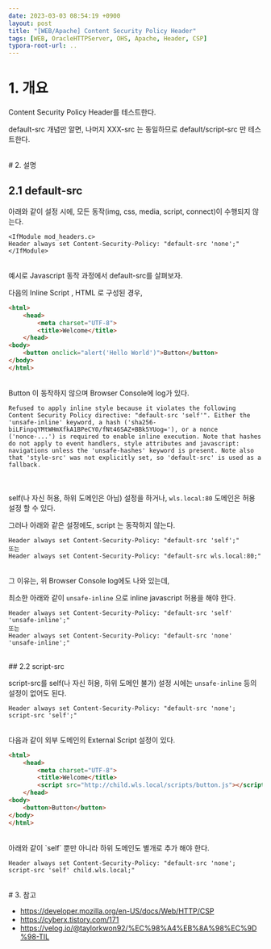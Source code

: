 ```yaml
---
date: 2023-03-03 08:54:19 +0900
layout: post
title: "[WEB/Apache] Content Security Policy Header"
tags: [WEB, OracleHTTPServer, OHS, Apache, Header, CSP]
typora-root-url: ..
---
```


# 1. 개요

Content Security Policy Header를 테스트한다.

default-src 개념만 알면, 나머지 XXX-src 는 동일하므로 default/script-src 만 테스트한다.

<br>
# 2. 설명

## 2.1 default-src

아래와 같이 설정 시에, 모든 동작(img, css, media, script, connect)이 수행되지 않는다.

```
<IfModule mod_headers.c>
Header always set Content-Security-Policy: "default-src 'none';"
</IfModule>
```

<br>
예시로 Javascript 동작 과정에서 default-src를 살펴보자.

다음의 Inline Script , HTML 로 구성된 경우,

```html
<html>
	<head>
		<meta charset="UTF-8">
		<title>Welcome</title>
	</head>
<body>
	<button onclick="alert('Hello World')">Button</button>
</body>
</html>
```

<br>
Button 이 동작하지 않으며 Browser Console에 log가 있다.

```
Refused to apply inline style because it violates the following Content Security Policy directive: "default-src 'self'". Either the 'unsafe-inline' keyword, a hash ('sha256-biLFinpqYMtWHmXfkA1BPeCY0/fNt46SAZ+BBk5YUog='), or a nonce ('nonce-...') is required to enable inline execution. Note that hashes do not apply to event handlers, style attributes and javascript: navigations unless the 'unsafe-hashes' keyword is present. Note also that 'style-src' was not explicitly set, so 'default-src' is used as a fallback.
```

<br><br>
self(나 자신 허용, 하위 도메인은 아님) 설정을 하거나, `wls.local:80` 도메인은 허용 설정 할 수 있다.

그러나 아래와 같은 설정에도, script 는 동작하지 않는다.

```
Header always set Content-Security-Policy: "default-src 'self';"
또는
Header always set Content-Security-Policy: "default-src wls.local:80;"
```

<br>
그 이유는, 위 Browser Console log에도 나와 있는데,

최소한 아래와 같이 `unsafe-inline` 으로 inline javascript 허용을 해야 한다.

```
Header always set Content-Security-Policy: "default-src 'self' 'unsafe-inline';"
또는
Header always set Content-Security-Policy: "default-src 'none' 'unsafe-inline';"
```

<br>
## 2.2 script-src

script-src를 self(나 자신 허용, 하위 도메인 불가) 설정 시에는 `unsafe-inline` 등의 설정이 없어도 된다.

```
Header always set Content-Security-Policy: "default-src 'none'; script-src 'self';"
```

<br>
다음과 같이 외부 도메인의 External Script 설정이 있다.

```html
<html>
    <head>
        <meta charset="UTF-8">
        <title>Welcome</title>
        <script src="http://child.wls.local/scripts/button.js"></script>
    </head>
<body>
    <button>Button</button>
</body>
</html>
```

<br>
아래와 같이 `self` 뿐만 아니라 하위 도메인도 별개로 추가 해야 한다.

```
Header always set Content-Security-Policy: "default-src 'none'; script-src 'self' child.wls.local;"
```

<br>
# 3. 참고

- https://developer.mozilla.org/en-US/docs/Web/HTTP/CSP
- https://cyberx.tistory.com/171
- https://velog.io/@taylorkwon92/%EC%98%A4%EB%8A%98%EC%9D%98-TIL
